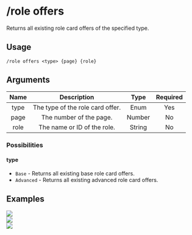 # /role offers

Returns all existing role card offers of the specified type.

## Usage

```
/role offers <type> {page} {role}
```

## Arguments

| Name | Description                      | Type   | Required |
| :--: | :------------------------------: | :----: | :------: |
| type | The type of the role card offer. | Enum   | Yes      |
| page | The number of the page.          | Number | No       |
| role | The name or ID of the role.      | String | No       |

### Possibilities

<!-- tabs:start -->

#### **type**

- `Base` - Returns all existing base role card offers.
- `Advanced` - Returns all existing advanced role card offers.

<!-- tabs:end -->

## Examples

<img src="https://github.com/xNickyDev/Forkman/assets/111157596/50aa49ff-e270-4013-903a-18f8a09374be" class="rounded-corners">\
<img src="https://github.com/xNickyDev/Forkman/assets/111157596/c66b806c-7b05-445f-9f5e-3b7a2f11cf7f" class="rounded-corners">\
<img src="https://github.com/xNickyDev/Forkman/assets/111157596/20909141-7c50-40f2-a38c-eec73d9e01bc" class="rounded-corners">
